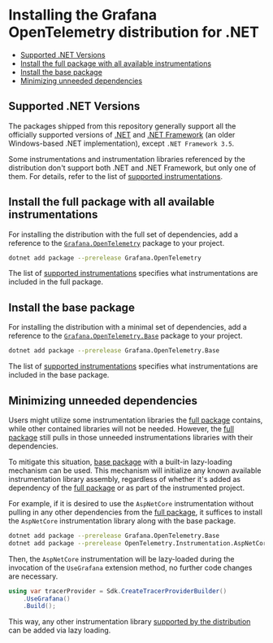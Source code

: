 # Installing the Grafana OpenTelemetry distribution for .NET

* [Supported .NET Versions](#supported-net-versions)
* [Install the full package with all available instrumentations](#install-the-full-package-with-all-available-instrumentations)
* [Install the base package](#install-the-base-package)
* [Minimizing unneeded dependencies](#minimizing-unneeded-dependencies)

## Supported .NET Versions

The packages shipped from this repository generally support all the officially
supported versions of [.NET](https://dotnet.microsoft.com/download/dotnet) and
[.NET Framework](https://dotnet.microsoft.com/download/dotnet-framework) (an
older Windows-based .NET implementation), except `.NET Framework 3.5`.

Some instrumentations and instrumentation libraries referenced by the
distribution don't support both .NET and .NET Framework, but only one of them.
For details, refer to the list of [supported instrumentations](./supported-instrumentations.md).

## Install the full package with all available instrumentations

For installing the distribution with the full set of dependencies, add a
reference to the [`Grafana.OpenTelemetry`](https://www.nuget.org/packages/Grafana.OpenTelemetry)
package to your project.

```sh
dotnet add package --prerelease Grafana.OpenTelemetry
```

The list of [supported instrumentations](./supported-instrumentations.md)
specifies what instrumentations are included in the full package.

## Install the base package

For installing the distribution with a minimal set of dependencies, add a
reference to the [`Grafana.OpenTelemetry.Base`](https://www.nuget.org/packages/Grafana.OpenTelemetry.Base)
package to your project.

```sh
dotnet add package --prerelease Grafana.OpenTelemetry.Base
```

The list of [supported instrumentations](./supported-instrumentations.md)
specifies what instrumentations are included in the base package.

## Minimizing unneeded dependencies

Users might utilize some instrumentation libraries the [full package](#install-the-full-package-with-all-available-instrumentations)
contains, while other contained libraries will not be needed. However, the
[full package](#install-the-full-package-with-all-available-instrumentations)
still pulls in those unneeded instrumentations libraries with their
dependencies.

To mitigate this situation, [base package](#install-the-base-package)
with a built-in lazy-loading mechanism can be used. This mechanism will
initialize any known available instrumentation library assembly, regardless of
whether it's added as dependency of the [full package](#install-the-full-package-with-all-available-instrumentations)
or as part of the instrumented project.

For example, if it is desired to use the `AspNetCore` instrumentation without
pulling in any other dependencies from the [full package](#install-the-full-package-with-all-available-instrumentations),
it suffices to install the `AspNetCore` instrumentation library along with the
base package.

```sh
dotnet add package --prerelease Grafana.OpenTelemetry.Base
dotnet add package --prerelease OpenTelemetry.Instrumentation.AspNetCore
```

Then, the `AspNetCore` instrumentation will be lazy-loaded during the
invocation of the `UseGrafana` extension method, no further code changes are
necessary.

```csharp
using var tracerProvider = Sdk.CreateTracerProviderBuilder()
    .UseGrafana()
    .Build();
```

This way, any other instrumentation library [supported by the distribution](./supported-instrumentations.md)
can be added via lazy loading.
